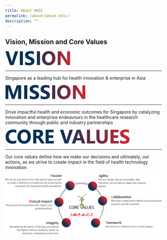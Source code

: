 ```yaml
---
title: About NHIC
permalink: /about/about-nhic/
description: ""
---
```

Vision, Mission and Core Values
-------------------------------
![](/images/About/nhic_vision.jpg)

* * *

Singapore as a leading hub for health innovation & enterprise in Asia

![](/images/About/nhic_mission.jpg)

* * *

Drive impactful health and economic outcomes for Singapore by catalyzing innovation and enterprise endeavours in the healthcare research community through public and industry partnerships

![](/images/About/nhic_corevaluesh.jpg)

* * *

Our core values define how we make our decisions and ultimately, our actions, as we strive to create impact in the field of health technology innovation.

![](/images/About/nhic_corevalues.jpg)